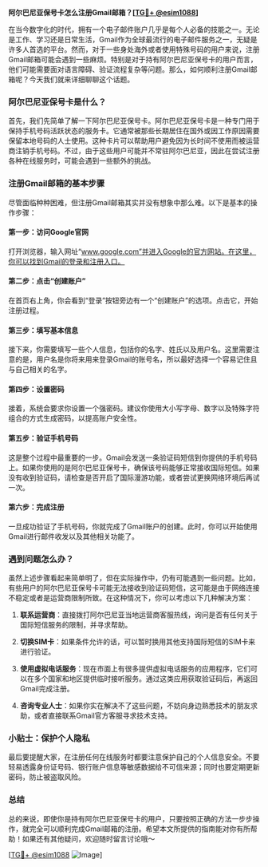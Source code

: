 **阿尔巴尼亚保号卡怎么注册Gmail邮箱？[[TG💪+ @esim1088](https://t.me/s/esim1088)]**

在当今数字化的时代，拥有一个电子邮件账户几乎是每个人必备的技能之一。无论是工作、学习还是日常生活，Gmail作为全球最流行的电子邮件服务之一，无疑是许多人首选的平台。然而，对于一些身处海外或者使用特殊号码的用户来说，注册Gmail邮箱可能会遇到一些麻烦。特别是对于持有阿尔巴尼亚保号卡的用户而言，他们可能需要面对语言障碍、验证流程复杂等问题。那么，如何顺利注册Gmail邮箱呢？今天我们就来详细聊聊这个话题。

### 阿尔巴尼亚保号卡是什么？

首先，我们先简单了解一下阿尔巴尼亚保号卡。阿尔巴尼亚保号卡是一种专门用于保持手机号码活跃状态的服务卡。它通常被那些长期居住在国外或因工作原因需要保留本地号码的人士使用。这种卡片可以帮助用户避免因为长时间不使用而被运营商注销手机号码。不过，由于这些用户可能并不常驻阿尔巴尼亚，因此在尝试注册各种在线服务时，可能会遇到一些额外的挑战。

### 注册Gmail邮箱的基本步骤

尽管面临种种困难，但注册Gmail邮箱其实并没有想象中那么难。以下是基本的操作步骤：

#### 第一步：访问Google官网
打开浏览器，输入网址“www.google.com”并进入Google的官方网站。在这里，你可以找到Gmail的登录和注册入口。

#### 第二步：点击“创建账户”
在首页右上角，你会看到“登录”按钮旁边有一个“创建账户”的选项。点击它，开始注册过程。

#### 第三步：填写基本信息
接下来，你需要填写一些个人信息，包括你的名字、姓氏以及用户名。这里需要注意的是，用户名是你将来用来登录Gmail的账号名，所以最好选择一个容易记住且与自己相关的名字。

#### 第四步：设置密码
接着，系统会要求你设置一个强密码。建议你使用大小写字母、数字以及特殊字符组合的方式生成密码，以提高账户安全性。

#### 第五步：验证手机号码
这是整个过程中最重要的一步。Gmail会发送一条验证码短信到你提供的手机号码上。如果你使用的是阿尔巴尼亚保号卡，确保该号码能够正常接收国际短信。如果没有收到验证码，请检查是否开启了国际漫游功能，或者尝试更换网络环境后再试一次。

#### 第六步：完成注册
一旦成功验证了手机号码，你就完成了Gmail账户的创建。此时，你可以开始使用Gmail进行邮件收发以及其他相关功能了。

### 遇到问题怎么办？

虽然上述步骤看起来简单明了，但在实际操作中，仍有可能遇到一些问题。比如，有些用户的阿尔巴尼亚保号卡可能无法接收到验证码短信，这可能是由于网络连接不稳定或者是运营商限制所致。在这种情况下，你可以考虑以下几种解决方案：

1. **联系运营商**：直接拨打阿尔巴尼亚当地运营商客服热线，询问是否有任何关于国际短信服务的限制，并寻求帮助。
   
2. **切换SIM卡**：如果条件允许的话，可以暂时换用其他支持国际短信的SIM卡来进行验证。

3. **使用虚拟电话服务**：现在市面上有很多提供虚拟电话服务的应用程序，它们可以在多个国家和地区提供临时接听服务。通过这类应用获取验证码后，再返回Gmail完成注册。

4. **咨询专业人士**：如果你实在解决不了这些问题，不妨向身边熟悉技术的朋友求助，或者直接联系Gmail官方客服寻求技术支持。

### 小贴士：保护个人隐私

最后要提醒大家，在注册任何在线服务时都要注意保护自己的个人信息安全。不要轻易透露身份证号码、银行账户信息等敏感数据给不可信来源；同时也要定期更新密码，防止被盗取风险。

### 总结

总的来说，即使你是持有阿尔巴尼亚保号卡的用户，只要按照正确的方法一步步操作，就完全可以顺利完成Gmail邮箱的注册。希望本文所提供的指南能对你有所帮助！如果还有其他疑问，欢迎随时留言讨论哦～

[[TG💪+ @esim1088](https://t.me/s/esim1088) ![Image](https://i.postimg.cc/4NQfJmqS/Snipaste-2025-05-13-00-14-12.png)]